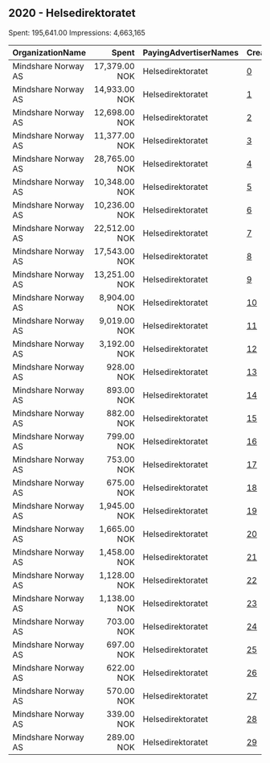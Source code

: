 ## 2020 - Helsedirektoratet 
Spent: 195,641.00
Impressions: 4,663,165

|OrganizationName|Spent|PayingAdvertiserNames|CreativeUrls|Impressions|Genders|AgeBrackets|CountryCodes|BillingAddresses|CandidateBallotInformation|
|:---|---:|:---|:---|---:|:---|:---|:---|:---|:---|
|Mindshare Norway AS|17,379.00 NOK|Helsedirektoratet|[0](https://www.snap.com/political-ads/asset/b692e3df58f332130ce3f15124481e3d2a994d32f334d300b0b96c918c27873c?mediaType=mp4)|629,128||15-17|norway|"Kongens gate 6,Oslo,0153,NO"||
|Mindshare Norway AS|14,933.00 NOK|Helsedirektoratet|[1](https://www.snap.com/political-ads/asset/a62c45dd1e0e5d7d1e1551c9a8b3dd47fae5fba616e3dcdbf343772f0ba8a042?mediaType=mp4)|526,795||15-17|norway|"Kongens gate 6,Oslo,0153,NO"||
|Mindshare Norway AS|12,698.00 NOK|Helsedirektoratet|[2](https://www.snap.com/political-ads/asset/aacce9d7613fe45d5a4e57e72b2bbce8c12023025d01ab384db56af6860b1536?mediaType=mp4)|448,217||15-17|norway|"Kongens gate 6,Oslo,0153,NO"||
|Mindshare Norway AS|11,377.00 NOK|Helsedirektoratet|[3](https://www.snap.com/political-ads/asset/2efcafe4555a2e8c87b0225f4a2de036faa612e1c186be63226f7e704bd23b63?mediaType=mp4)|409,546||15-17|norway|"Kongens gate 6,Oslo,0153,NO"||
|Mindshare Norway AS|28,765.00 NOK|Helsedirektoratet|[4](https://www.snap.com/political-ads/asset/a62c45dd1e0e5d7d1e1551c9a8b3dd47fae5fba616e3dcdbf343772f0ba8a042?mediaType=mp4)|400,573||15-17|norway|"Kongens gate 6,Oslo,0153,NO"||
|Mindshare Norway AS|10,348.00 NOK|Helsedirektoratet|[5](https://www.snap.com/political-ads/asset/225f22fa6e9d57a608ad6e551760f7b038a7083267aaceaa7fd6052383ed715f?mediaType=mp4)|377,127||15-17|norway|"Kongens gate 6,Oslo,0153,NO"||
|Mindshare Norway AS|10,236.00 NOK|Helsedirektoratet|[6](https://www.snap.com/political-ads/asset/6772c48cf8366903eb6abd5c30582f2624df699035c1ad78f2b847c63c6a726b?mediaType=mp4)|365,515||15-17|norway|"Kongens gate 6,Oslo,0153,NO"||
|Mindshare Norway AS|22,512.00 NOK|Helsedirektoratet|[7](https://www.snap.com/political-ads/asset/aacce9d7613fe45d5a4e57e72b2bbce8c12023025d01ab384db56af6860b1536?mediaType=mp4)|313,489||15-17|norway|"Kongens gate 6,Oslo,0153,NO"||
|Mindshare Norway AS|17,543.00 NOK|Helsedirektoratet|[8](https://www.snap.com/political-ads/asset/225f22fa6e9d57a608ad6e551760f7b038a7083267aaceaa7fd6052383ed715f?mediaType=mp4)|255,521||15-17|norway|"Kongens gate 6,Oslo,0153,NO"||
|Mindshare Norway AS|13,251.00 NOK|Helsedirektoratet|[9](https://www.snap.com/political-ads/asset/b692e3df58f332130ce3f15124481e3d2a994d32f334d300b0b96c918c27873c?mediaType=mp4)|205,540||15-17|norway|"Kongens gate 6,Oslo,0153,NO"||
|Mindshare Norway AS|8,904.00 NOK|Helsedirektoratet|[10](https://www.snap.com/political-ads/asset/2efcafe4555a2e8c87b0225f4a2de036faa612e1c186be63226f7e704bd23b63?mediaType=mp4)|122,567||15-17|norway|"Kongens gate 6,Oslo,0153,NO"||
|Mindshare Norway AS|9,019.00 NOK|Helsedirektoratet|[11](https://www.snap.com/political-ads/asset/6772c48cf8366903eb6abd5c30582f2624df699035c1ad78f2b847c63c6a726b?mediaType=mp4)|119,189||15-17|norway|"Kongens gate 6,Oslo,0153,NO"||
|Mindshare Norway AS|3,192.00 NOK|Helsedirektoratet|[12](https://www.snap.com/political-ads/asset/2efcafe4555a2e8c87b0225f4a2de036faa612e1c186be63226f7e704bd23b63?mediaType=mp4)|54,569||18-20|norway|"Kongens gate 6,Oslo,0153,NO"||
|Mindshare Norway AS|928.00 NOK|Helsedirektoratet|[13](https://www.snap.com/political-ads/asset/225f22fa6e9d57a608ad6e551760f7b038a7083267aaceaa7fd6052383ed715f?mediaType=mp4)|50,475||15-17|norway|"Kongens gate 6,Oslo,0153,NO"||
|Mindshare Norway AS|893.00 NOK|Helsedirektoratet|[14](https://www.snap.com/political-ads/asset/6772c48cf8366903eb6abd5c30582f2624df699035c1ad78f2b847c63c6a726b?mediaType=mp4)|49,000||15-17|norway|"Kongens gate 6,Oslo,0153,NO"||
|Mindshare Norway AS|882.00 NOK|Helsedirektoratet|[15](https://www.snap.com/political-ads/asset/aacce9d7613fe45d5a4e57e72b2bbce8c12023025d01ab384db56af6860b1536?mediaType=mp4)|47,967||15-17|norway|"Kongens gate 6,Oslo,0153,NO"||
|Mindshare Norway AS|799.00 NOK|Helsedirektoratet|[16](https://www.snap.com/political-ads/asset/a62c45dd1e0e5d7d1e1551c9a8b3dd47fae5fba616e3dcdbf343772f0ba8a042?mediaType=mp4)|43,973||15-17|norway|"Kongens gate 6,Oslo,0153,NO"||
|Mindshare Norway AS|753.00 NOK|Helsedirektoratet|[17](https://www.snap.com/political-ads/asset/b692e3df58f332130ce3f15124481e3d2a994d32f334d300b0b96c918c27873c?mediaType=mp4)|42,935||15-17|norway|"Kongens gate 6,Oslo,0153,NO"||
|Mindshare Norway AS|675.00 NOK|Helsedirektoratet|[18](https://www.snap.com/political-ads/asset/2efcafe4555a2e8c87b0225f4a2de036faa612e1c186be63226f7e704bd23b63?mediaType=mp4)|38,421||15-17|norway|"Kongens gate 6,Oslo,0153,NO"||
|Mindshare Norway AS|1,945.00 NOK|Helsedirektoratet|[19](https://www.snap.com/political-ads/asset/aacce9d7613fe45d5a4e57e72b2bbce8c12023025d01ab384db56af6860b1536?mediaType=mp4)|30,677||18-20|norway|"Kongens gate 6,Oslo,0153,NO"||
|Mindshare Norway AS|1,665.00 NOK|Helsedirektoratet|[20](https://www.snap.com/political-ads/asset/6772c48cf8366903eb6abd5c30582f2624df699035c1ad78f2b847c63c6a726b?mediaType=mp4)|24,308||15-17|norway|"Kongens gate 6,Oslo,0153,NO"||
|Mindshare Norway AS|1,458.00 NOK|Helsedirektoratet|[21](https://www.snap.com/political-ads/asset/6772c48cf8366903eb6abd5c30582f2624df699035c1ad78f2b847c63c6a726b?mediaType=mp4)|24,185||18-20|norway|"Kongens gate 6,Oslo,0153,NO"||
|Mindshare Norway AS|1,128.00 NOK|Helsedirektoratet|[22](https://www.snap.com/political-ads/asset/225f22fa6e9d57a608ad6e551760f7b038a7083267aaceaa7fd6052383ed715f?mediaType=mp4)|18,249||18-20|norway|"Kongens gate 6,Oslo,0153,NO"||
|Mindshare Norway AS|1,138.00 NOK|Helsedirektoratet|[23](https://www.snap.com/political-ads/asset/b692e3df58f332130ce3f15124481e3d2a994d32f334d300b0b96c918c27873c?mediaType=mp4)|16,613||15-17|norway|"Kongens gate 6,Oslo,0153,NO"||
|Mindshare Norway AS|703.00 NOK|Helsedirektoratet|[24](https://www.snap.com/political-ads/asset/aacce9d7613fe45d5a4e57e72b2bbce8c12023025d01ab384db56af6860b1536?mediaType=mp4)|10,297||15-17|norway|"Kongens gate 6,Oslo,0153,NO"||
|Mindshare Norway AS|697.00 NOK|Helsedirektoratet|[25](https://www.snap.com/political-ads/asset/2efcafe4555a2e8c87b0225f4a2de036faa612e1c186be63226f7e704bd23b63?mediaType=mp4)|9,922||15-17|norway|"Kongens gate 6,Oslo,0153,NO"||
|Mindshare Norway AS|622.00 NOK|Helsedirektoratet|[26](https://www.snap.com/political-ads/asset/a62c45dd1e0e5d7d1e1551c9a8b3dd47fae5fba616e3dcdbf343772f0ba8a042?mediaType=mp4)|9,412||15-17|norway|"Kongens gate 6,Oslo,0153,NO"||
|Mindshare Norway AS|570.00 NOK|Helsedirektoratet|[27](https://www.snap.com/political-ads/asset/225f22fa6e9d57a608ad6e551760f7b038a7083267aaceaa7fd6052383ed715f?mediaType=mp4)|8,446||15-17|norway|"Kongens gate 6,Oslo,0153,NO"||
|Mindshare Norway AS|339.00 NOK|Helsedirektoratet|[28](https://www.snap.com/political-ads/asset/a62c45dd1e0e5d7d1e1551c9a8b3dd47fae5fba616e3dcdbf343772f0ba8a042?mediaType=mp4)|5,584||18-20|norway|"Kongens gate 6,Oslo,0153,NO"||
|Mindshare Norway AS|289.00 NOK|Helsedirektoratet|[29](https://www.snap.com/political-ads/asset/b692e3df58f332130ce3f15124481e3d2a994d32f334d300b0b96c918c27873c?mediaType=mp4)|4,925||18-20|norway|"Kongens gate 6,Oslo,0153,NO"||
